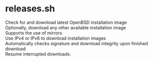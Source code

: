 # releases.sh
Check for and download latest OpenBSD installation image<br>
Optionally, download any other available installation image<br>
Supports the use of mirrors<br>
Use IPv4 or IPv6 to download installation images<br>
Automatically checks signature and download integrity upon finished download<br>
Resume interrupted downloads.
